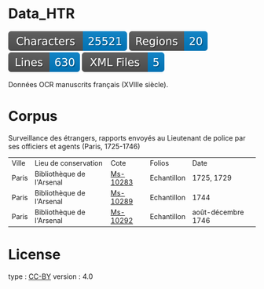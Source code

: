 # Data_HTR

![characters badge](badges/characters.svg) ![regions badge](badges/regions.svg) ![lines badge](badges/lines.svg) ![files badge](badges/files.svg)

 Données OCR manuscrits français (XVIIIe siècle).

# Corpus

Surveillance des étrangers, rapports envoyés au Lieutenant de police par ses officiers et agents (Paris, 1725-1746)

<table>
	<tr><td>Ville</td> <td>Lieu de conservation</td> <td>Cote</td> <td>Folios</td> <td>Date</td></tr>
	<tr><td>Paris</td> <td>Bibliothèque de l'Arsenal</td> <td><a href="https://gallica.bnf.fr/ark:/12148/btv1b10724224z/f1.item">Ms-10283</a></td> <td>Echantillon</td> <td>1725, 1729</td>
	<tr><td>Paris</td> <td>Bibliothèque de l'Arsenal</td> <td><a href="https://gallica.bnf.fr/ark:/12148/btv1b107242563/f1.item">Ms-10289</a></td> <td>Echantillon</td> <td>1744</td></tr>
	<tr><td>Paris</td> <td>Bibliothèque de l'Arsenal</td> <td><a href="https://gallica.bnf.fr/ark:/12148/btv1b107241145/f1.item">Ms-10292</a></td> <td>Echantillon</td> <td>août-décembre 1746</td></tr>
</table>


# License
  type : <a href="https://creativecommons.org/licenses/by/4.0/">CC-BY</a>
  version : 4.0
